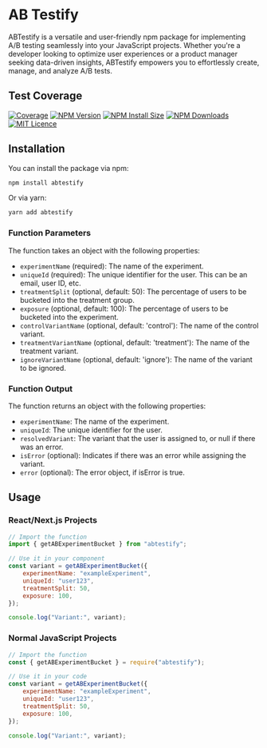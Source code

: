 # AB Testify

ABTestify is a versatile and user-friendly npm package for implementing A/B testing seamlessly into your JavaScript projects. Whether you're a developer looking to optimize user experiences or a product manager seeking data-driven insights, ABTestify empowers you to effortlessly create, manage, and analyze A/B tests.

## Test Coverage

[![Coverage][npm-coverage-image]](npm-coverage-url)
[![NPM Version][npm-version-image]][npm-url]
[![NPM Install Size][npm-install-size-image]][npm-install-size-url]
[![NPM Downloads][npm-downloads-image]][npm-downloads-url]
[![MIT Licence][npm-mit-image]][npm-mit-url]

## Installation

You can install the package via npm:

```bash
npm install abtestify
```

Or via yarn:

```bash
yarn add abtestify
```

### Function Parameters
The function takes an object with the following properties:

* `experimentName` (required): The name of the experiment.
* `uniqueId` (required): The unique identifier for the user. This can be an email, user ID, etc.
* `treatmentSplit` (optional, default: 50): The percentage of users to be bucketed into the treatment group.
* `exposure` (optional, default: 100): The percentage of users to be bucketed into the experiment.
* `controlVariantName` (optional, default: 'control'): The name of the control variant.
* `treatmentVariantName` (optional, default: 'treatment'): The name of the treatment variant.
* `ignoreVariantName` (optional, default: 'ignore'): The name of the variant to be ignored.

### Function Output
The function returns an object with the following properties:

* `experimentName`: The name of the experiment.
* `uniqueId`: The unique identifier for the user.
* `resolvedVariant`: The variant that the user is assigned to, or null if there was an error.
* `isError` (optional): Indicates if there was an error while assigning the variant.
* `error` (optional): The error object, if isError is true.

## Usage

### React/Next.js Projects

```javascript
// Import the function
import { getABExperimentBucket } from "abtestify";

// Use it in your component
const variant = getABExperimentBucket({
	experimentName: "exampleExperiment",
	uniqueId: "user123",
	treatmentSplit: 50,
	exposure: 100,
});

console.log("Variant:", variant);
```

### Normal JavaScript Projects

```javascript
// Import the function
const { getABExperimentBucket } = require("abtestify");

// Use it in your code
const variant = getABExperimentBucket({
	experimentName: "exampleExperiment",
	uniqueId: "user123",
	treatmentSplit: 50,
	exposure: 100,
});

console.log("Variant:", variant);
```

[npm-coverage-image]: https://codecov.io/gh/pranav2012/abtestify/graph/badge.svg?token=CHCUS36FCG
[npm-coverage-url]: https://codecov.io/gh/pranav2012/abtestify
[npm-install-size-image]:https://packagephobia.com/badge?p=abtestify
[npm-install-size-url]: https://packagephobia.com/result?p=abtestify
[npm-downloads-image]: https://badgen.net/npm/dm/abtestify
[npm-downloads-url]: https://npmcharts.com/compare/abtestify?minimal=true
[npm-version-image]: https://badgen.net/npm/v/abtestify
[npm-url]: https://npmjs.org/package/abtestify
[npm-mit-image]: https://badges.frapsoft.com/os/mit/mit.svg?v=103
[npm-mit-url]: https://opensource.org/licenses/mit-license.php